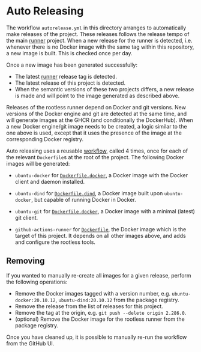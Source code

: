 # Auto Releasing

The workflow `autorelease.yml` in this directory arranges to automatically make
releases of the project. These releases follows the release tempo of the main
[runner] project. When a new release for the runner is detected, i.e. whenever
there is no Docker image with the same tag within this repository, a new image
is built. This is checked once per day.

Once a new image has been generated successfully:

+ The latest [runner] release tag is detected.
+ The latest release of this project is detected.
+ When the semantic versions of these two projects differs, a new release is
  made and will point to the image generated as described above.

Releases of the rootless runner depend on Docker and git versions. New versions
of the Docker engine and git are detected at the same time, and will generate
images at the GHCR (and conditionally the DockerHub). When a new Docker
engine/git image needs to be created, a logic similar to the one above is used,
except that it uses the presence of the image at the corresponding Docker
registry.

Auto releasing uses a reusable [workflow](./_release.yml), called 4 times, once
for each of the relevant `Dockerfile`s at the root of the project. The following
Docker images will be generated:

+ `ubuntu-docker` for [`Dockerfile.docker`](../../Dockerfile.docker), a Docker
  image with the Docker client and daemon installed.
+ `ubuntu-dind` for [`Dockerfile.dind`](../../Dockerfile.dind), a Docker image
  built upon `ubuntu-docker`, but capable of running Docker in Docker.
+ `ubuntu-git` for [`Dockerfile.docker`](../../Dockerfile.git), a Docker image
  with a minimal (latest) git client.
+ `github-actions-runner` for [`Dockerfile`](../../Dockerfile), the Docker image
  which is the target of this project. It depends on all other images above, and
  adds and configure the rootless tools.

  [runner]: https://github.com/actions/runner/releases

## Removing

If you wanted to manually re-create all images for a given release, perform the
following operations:

+ Remove the Docker images tagged with a version number, e.g.
  `ubuntu-docker:20.10.12`, `ubuntu-dind:20.10.12` from the package registry.
+ Remove the release from the list of releases for this project.
+ Remove the tag at the origin, e.g. `git push --delete origin 2.286.0`.
+ (optional) Remove the Docker image for the rootless runner from the package
  registry.

Once you have cleaned up, it is possible to manually re-run the workflow from
the GitHub UI.
